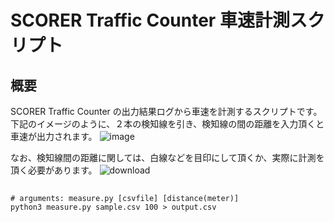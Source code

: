 # SCORER Traffic Counter 車速計測スクリプト

## 概要

SCORER Traffic Counter の出力結果ログから車速を計測するスクリプトです。下記のイメージのように、２本の検知線を引き、検知線の間の距離を入力頂くと車速が出力されます。
![image](https://user-images.githubusercontent.com/4166534/70995489-ffec6880-2113-11ea-8778-14c23d40bef0.png)

なお、検知線間の距離に関しては、白線などを目印にして頂くか、実際に計測を頂く必要があります。
![download](https://user-images.githubusercontent.com/4166534/70995877-e8fa4600-2114-11ea-979d-9f476a9dded3.png)

## 

```
# arguments: measure.py [csvfile] [distance(meter)]
python3 measure.py sample.csv 100 > output.csv
```

